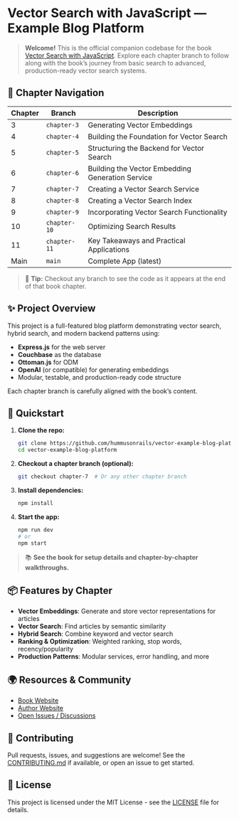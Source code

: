 # Vector Search with JavaScript — Example Blog Platform

> **Welcome!** This is the official companion codebase for the book [Vector Search with JavaScript](https://www.vectorsearchbook.com). Explore each chapter branch to follow along with the book’s journey from basic search to advanced, production-ready vector search systems.

## 🚦 Chapter Navigation

| Chapter | Branch | Description |
| ------- | ------ | ----------- |
| 3 | `chapter-3` | Generating Vector Embeddings |
| 4 | `chapter-4` | Building the Foundation for Vector Search |
| 5 | `chapter-5` | Structuring the Backend for Vector Search |
| 6 | `chapter-6` | Building the Vector Embedding Generation Service |
| 7 | `chapter-7` | Creating a Vector Search Service |
| 8 | `chapter-8` | Creating a Vector Search Index |
| 9 | `chapter-9` | Incorporating Vector Search Functionality |
| 10 | `chapter-10` | Optimizing Search Results |
| 11 | `chapter-11` | Key Takeaways and Practical Applications |
| Main | `main` | Complete App (latest) |

> 🧭 **Tip:** Checkout any branch to see the code as it appears at the end of that book chapter.

## ✨ Project Overview

This project is a full-featured blog platform demonstrating vector search, hybrid search, and modern backend patterns using:
- **Express.js** for the web server
- **Couchbase** as the database
- **Ottoman.js** for ODM
- **OpenAI** (or compatible) for generating embeddings
- Modular, testable, and production-ready code structure

Each chapter branch is carefully aligned with the book’s content.

## 🚀 Quickstart

1. **Clone the repo:**
   ```sh
   git clone https://github.com/hummusonrails/vector-example-blog-platform.git
   cd vector-example-blog-platform
   ```
2. **Checkout a chapter branch (optional):**
   ```sh
   git checkout chapter-7  # Or any other chapter branch
   ```
3. **Install dependencies:**
   ```sh
   npm install
   ```
4. **Start the app:**
   ```sh
   npm run dev
   # or
   npm start
   ```

> 📚 **See the book for setup details and chapter-by-chapter walkthroughs.**

## 📦 Features by Chapter

- **Vector Embeddings**: Generate and store vector representations for articles
- **Vector Search**: Find articles by semantic similarity
- **Hybrid Search**: Combine keyword and vector search
- **Ranking & Optimization**: Weighted ranking, stop words, recency/popularity
- **Production Patterns**: Modular services, error handling, and more

## 🌍 Resources & Community

- [Book Website](https://www.vectorsearchbook.com)
- [Author Website](https://www.bengreenberg.dev)
- [Open Issues / Discussions](https://github.com/hummusonrails/vector-example-blog-platform/issues)

## 🤝 Contributing

Pull requests, issues, and suggestions are welcome! See the [CONTRIBUTING.md](CONTRIBUTING.md) if available, or open an issue to get started.

## 📄 License

This project is licensed under the MIT License - see the [LICENSE](LICENSE) file for details.
